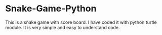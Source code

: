 # Snake-Game-Python
This is a snake game with score board. I have coded it with python turtle module. It is very simple and easy to understand code.
